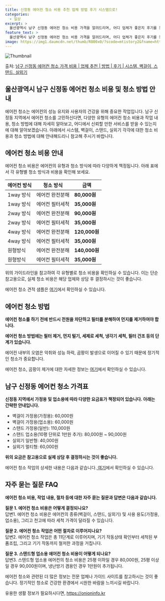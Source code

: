 ```yaml
---
title: 신정동 에어컨 청소 비용 추천 업체 방법 후기 시스템으로!
categories:
  - 일상
excerpt: >
  울산광역시 남구 신정동 에어컨 청소 비용 가격을 알려드리며, 어디 업체가 좋은지 후기를 통해 알아보겠습니다. 현재 글에서는 시스템, 벽걸이, 스탠드, 실외기 각각에 대해 청소 비용이 나와 있으니 참고하시면 되겠습니다. 에어컨 분해 청소 방법 보기 👈 클릭셀프 에어컨 청소 방법 보기👈 클릭남구 신정동 에어컨 청소 비용시스템에어컨 방식클리닝방식금액1way 방식에어컨 완전분해80,000원1way 방식에어컨 필터세척35,000원2way 방식에어컨 완전분해90,000원2way 방식에어컨 필터세척35,000원4way 방식에어컨 완전분해120,000원4way 방식에어컨 필터세척35,000원원형방식에어컨 완전분해140,000원원형방식에어컨 필터세척35,000원에어컨 청소 견적 샘플 보기 👈 클릭에어컨 냄새의 원인에어컨..
feature_text: >
  울산광역시 남구 신정동 에어컨 청소 비용 가격을 알려드리며, 어디 업체가 좋은지 후기를 통해 알아보겠습니다. 현재 글에서는 시스템, 벽걸이, 스탠드, 실외기 각각에 대해 청소 비용이 나와 있으니 참고하시면 되겠습니다. 에어컨 분해 청소 방법 보기 👈 클릭셀프 에어컨 청소 방법 보기👈 클릭남구 신정동 에어컨 청소 비용시스템에어컨 방식클리닝방식금액1way 방식에어컨 완전분해80,000원1way 방식에어컨 필터세척35,000원2way 방식에어컨 완전분해90,000원2way 방식에어컨 필터세척35,000원4way 방식에어컨 완전분해120,000원4way 방식에어컨 필터세척35,000원원형방식에어컨 완전분해140,000원원형방식에어컨 필터세척35,000원에어컨 청소 견적 샘플 보기 👈 클릭에어컨 냄새의 원인에어컨..
image: https://img1.daumcdn.net/thumb/R800x0/?scode=mtistory2&fname=https%3A%2F%2Fblog.kakaocdn.net%2Fdn%2FICEF5%2FbtsHxBjbkSx%2Fy0ThDi3xrh363nMlALae30%2Fimg.webp
---
```


![Thumbnail](https://img1.daumcdn.net/thumb/R800x0/?scode=mtistory2&fname=https%3A%2F%2Fblog.kakaocdn.net%2Fdn%2FICEF5%2FbtsHxBjbkSx%2Fy0ThDi3xrh363nMlALae30%2Fimg.webp)

<p>출처: <a href="https://onioninfo.kr/entry/%EB%82%A8%EA%B5%AC-%EC%8B%A0%EC%A0%95%EB%8F%99-%EC%97%90%EC%96%B4%EC%BB%A8-%EC%B2%AD%EC%86%8C-%EA%B0%80%EA%B2%A9-%EB%B9%84%EC%9A%A9-%EC%97%85%EC%B2%B4-%EC%B6%94%EC%B2%9C-%EB%B0%A9%EB%B2%95-%ED%9B%84%EA%B8%B0-%EC%8B%9C%EC%8A%A4%ED%85%9C-%EB%B2%BD%EA%B1%B8%EC%9D%B4-%EC%8A%A4%ED%83%A0%EB%93%9C-%EC%8B%A4%EC%99%B8%EA%B8%B0" rel="dofollow">남구 신정동 에어컨 청소 가격 비용 | 업체 추천 | 방법 | 후기 | 시스템, 벽걸이, 스탠드, 실외기</a> </p>

## 울산광역시 남구 신정동 에어컨 청소 비용 및 청소 방법 안내



에어컨 청소는 에어컨의 성능 유지와 사용자의 건강을 위해 중요한 작업입니다. 남구 신정동 지역에서 에어컨 청소를 고민하신다면, 다양한 유형의
에어컨 청소 비용과 작업 내용, 청소 방법에 대해 자세히 알아보고, 어디에서 신뢰할 만한 서비스를 받을 수 있는지에 대해 알아보겠습니다.
아래에서 시스템, 벽걸이, 스탠드, 실외기 각각에 대한 청소 비용과 청소 방법에 대해 안내해드리니 참고해 주시기 바랍니다.



## 에어컨 청소 비용 안내

에어컨 청소 비용은 에어컨의 유형과 청소 방식에 따라 다양하게 책정됩니다. 아래 표에서 각 유형별 청소 방식과 비용을 확인해 보세요.

에어컨 방식 | 청소 방식 | 금액  
---|---|---  
1way 방식 | 에어컨 완전분해 | **80,000원**  
1way 방식 | 에어컨 필터세척 | **35,000원**  
2way 방식 | 에어컨 완전분해 | **90,000원**  
2way 방식 | 에어컨 필터세척 | **35,000원**  
4way 방식 | 에어컨 완전분해 | **120,000원**  
4way 방식 | 에어컨 필터세척 | **35,000원**  
원형방식 | 에어컨 완전분해 | **140,000원**  
원형방식 | 에어컨 필터세척 | **35,000원**  
  
위의 가이드라인을 참고하여 각 유형별로 청소 비용을 확인하실 수 있습니다. 이는 단순 참고용으로, 실제 청소 비용은 해당 업체와 상담 후
결정하시는 것이 좋습니다.

에어컨 청소 견적 샘플은 [여기](https://onioninfo.kr/entry/%EB%82%A8%EA%B5%AC-%EC%8B%A0%EC%A0%95%EB%8F%99-%EC%97%90%EC%96%B4%EC%BB%A8-%EC%B2%AD%EC%86%8C-%EA%B0%80%EA%B2%A9-%EB%B9%84%EC%9A%A9-%EC%97%85%EC%B2%B4-%EC%B6%94%EC%B2%9C-%EB%B0%A9%EB%B2%95-%ED%9B%84%EA%B8%B0-%EC%8B%9C%EC%8A%A4%ED%85%9C-%EB%B2%BD%EA%B1%B8%EC%9D%B4-%EC%8A%A4%ED%83%A0%EB%93%9C-%EC%8B%A4%EC%99%B8%EA%B8%B0)에서 확인하실 수 있습니다.


## 에어컨 청소 방법

**에어컨 청소를 하기 전에 반드시 전원을 차단하고 필터를 분해하여 먼지를 제거하여야 합니다.**

**에어컨 청소 방법에는 필터 제거, 먼지 털기, 세제로 세척, 냉각기 세척, 필터 건조 등의 단계가 있습니다.**

에어컨 내부의 오염은 악취와 성능 하락, 곰팡이 발생으로 이어질 수 있기 때문에 정기적인 청소가 중요합니다.

에어컨 청소, 곰팡이 제거에 대한 자세한 정보는 [여기](https://onioninfo.kr/entry/%EB%82%A8%EA%B5%AC-%EC%8B%A0%EC%A0%95%EB%8F%99-%EC%97%90%EC%96%B4%EC%BB%A8-%EC%B2%AD%EC%86%8C-%EA%B0%80%EA%B2%A9-%EB%B9%84%EC%9A%A9-%EC%97%85%EC%B2%B4-%EC%B6%94%EC%B2%9C-%EB%B0%A9%EB%B2%95-%ED%9B%84%EA%B8%B0-%EC%8B%9C%EC%8A%A4%ED%85%9C-%EB%B2%BD%EA%B1%B8%EC%9D%B4-%EC%8A%A4%ED%83%A0%EB%93%9C-%EC%8B%A4%EC%99%B8%EA%B8%B0)에서 확인하실 수 있습니다.



## 남구 신정동 에어컨 청소 가격표

**신정동 지역에서 가정용 및 업소용에 따라 다양한 요금표가 책정되어 있습니다. 아래는 간략한 안내입니다.**

  * 벽걸이 가정용(가정용): 60,000원
  * 벽걸이 가정용(업소용): 60,000원
  * 스탠드 가정용(일반): 110,000원
  * 스탠드 업소용(10평 단위로 1만원 추가): 80,000원 ~ 90,000원
  * 실외기 일반형: 40,000원
  * 실외기 멀티형: 60,000원

**위의 요금은 참고용으로 실제 상담 후 결정하시는 것이 좋습니다.**

에어컨 청소 작업의 상세한 내용은 다음과 같습니다.[ 여기](https://onioninfo.kr/entry/%EB%82%A8%EA%B5%AC-%EC%8B%A0%EC%A0%95%EB%8F%99-%EC%97%90%EC%96%B4%EC%BB%A8-%EC%B2%AD%EC%86%8C-%EA%B0%80%EA%B2%A9-%EB%B9%84%EC%9A%A9-%EC%97%85%EC%B2%B4-%EC%B6%94%EC%B2%9C-%EB%B0%A9%EB%B2%95-%ED%9B%84%EA%B8%B0-%EC%8B%9C%EC%8A%A4%ED%85%9C-%EB%B2%BD%EA%B1%B8%EC%9D%B4-%EC%8A%A4%ED%83%A0%EB%93%9C-%EC%8B%A4%EC%99%B8%EA%B8%B0)에서 확인하실 수 있습니다.



## 자주 묻는 질문 FAQ

**에어컨 청소 비용, 작업 내용, 절차 등에 대한 자주 묻는 질문과 답변은 다음과 같습니다.**

**질문 1. 에어컨 청소 비용은 어떻게 결정되나요?**  
답변1. 에어컨 청소 비용은 에어컨의 종류(벽걸이, 스탠드, 실외기) 및 사용 용도(가정용, 업소용), 그리고 천고에 따라 세척 가격이
달라질 수 있습니다.

**질문 2. 에어컨 청소 작업은 어떤 절차로 이루어지나요?**  
답변2. 에어컨 청소 작업은 총 11단계로 이루어지며, 기기 작동상태 확인부터 세척된 부품조립, 그리고 기기 작동까지 철저한 과정을
거칩니다.

**질문 3. 스탠드형 업소용 에어컨 청소 비용이 어떻게 되나요?**  
답변3. 스탠드형 업소용 에어컨의 청소 비용은 25평 이하일 경우 80,000원, 25평 이상일 경우 90,000원이며, 냉난방기 겸용인
경우 1만원이 추가됩니다.

에어컨 청소와 관련된 더 많은 정보는 전문 업체나 가이드 사이트를 참고하시는 것이 좋습니다. 정기적인 청소로 건강한 환경에서 시원한 바람을
느끼시길 바랍니다.



 

유용한 생활 정보가 필요하시다면, <a href="https://onioninfo.kr" rel="dofollow">https://onioninfo.kr</a>


